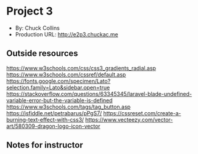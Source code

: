  # Project 3
+ By: Chuck Collins
+ Production URL: <http://e2p3.chuckac.me>

## Outside resources
<https://www.w3schools.com/css/css3_gradients_radial.asp>
<https://www.w3schools.com/cssref/default.asp>
<https://fonts.google.com/specimen/Lato?selection.family=Lato&sidebar.open=true>
<https://stackoverflow.com/questions/63345345/laravel-blade-undefined-variable-error-but-the-variable-is-defined>
<https://www.w3schools.com/tags/tag_button.asp>
<https://jsfiddle.net/petrabarus/pPgS7/>
<https://cssreset.com/create-a-burning-text-effect-with-css3/>
<https://www.vecteezy.com/vector-art/580309-dragon-logo-icon-vector>









## Notes for instructor
